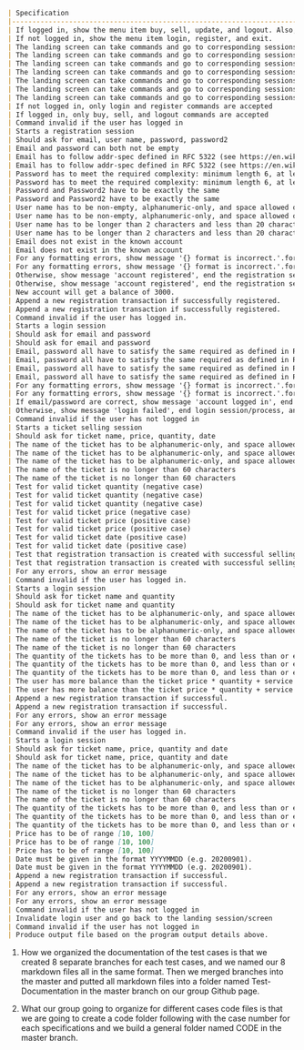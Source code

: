 ﻿```markdown
| Specification                                                                                                                                                     | Test Case ID | Purpose                                                                               |
|-------------------------------------------------------------------------------------------------------------------------------------------------------------------|--------------|---------------------------------------------------------------------------------------|
| If logged in, show the menu item buy, sell, update, and logout. Also, print out the user's balance.                                                               | R1.1         | Test that appropriate commands and balance are printed                                |
| If not logged in, show the menu item login, register, and exit.                                                                                                   | R1.2         | Test that appropriate commands are printed                                            |
| The landing screen can take commands and go to corresponding sessions                                                                                             | R1.3.1       | Test if 'buy' command loads buy session                                               |
| The landing screen can take commands and go to corresponding sessions                                                                                             | R1.3.2       | Test if 'sell' command loads sell session                                             |
| The landing screen can take commands and go to corresponding sessions                                                                                             | R1.3.3       | Test if 'update' command loads update session                                         |
| The landing screen can take commands and go to corresponding sessions                                                                                             | R1.3.4       | Test if 'logout' command logs user out                                                |
| The landing screen can take commands and go to corresponding sessions                                                                                             | R1.3.5       | Test if 'login' command loads login session                                           |
| The landing screen can take commands and go to corresponding sessions                                                                                             | R1.3.6       | Test if 'register' command loads register session                                     |
| The landing screen can take commands and go to corresponding sessions                                                                                             | R1.3.7       | Test if 'exit' command starts program exit                                            |
| If not logged in, only login and register commands are accepted                                                                                                   | R1.4         | Check that the wrong commands aren't accepted                                         |
| If logged in, only buy, sell, and logout commands are accepted                                                                                                    | R1.5         | Check that the wrong commands aren't accepted                                         |
| Command invalid if the user has logged in                                                                                                                         | R2.1.1       | Notify user they need to log in                                                       |
| Starts a registration session                                                                                                                                     | R2.2.1       | Test if session is started                                                            |
| Should ask for email, user name, password, password2                                                                                                              | R2.3.1       | Ask for the required information                                                      |
| Email and password can both not be empty                                                                                                                          | R2.4.1       | Checks if the email and password field are empty                                      |
| Email has to follow addr-spec defined in RFC 5322 (see https://en.wikipedia.org/wiki/Email_address for a human-friendly explanation)                              | R2.5.1       | Checks to see if a valid email is presented                                           |
| Email has to follow addr-spec defined in RFC 5322 (see https://en.wikipedia.org/wiki/Email_address for a human-friendly explanation)                              | R2.5.2       | Checks to see if an invalid email is presented                                        |
| Password has to meet the required complexity: minimum length 6, at least one upper case, at least one lower case, at least one special character                  | R2.6.1       | Checks if the password is complex enough                                              |
| Password has to meet the required complexity: minimum length 6, at least one upper case, at least one lower case, at least one special character                  | R2.6.2       | Checks if the password is not complex enough                                          |
| Password and Password2 have to be exactly the same                                                                                                                | R2.7.1       | Checks if the passwords entered are the same                                          |
| Password and Password2 have to be exactly the same                                                                                                                | R2.7.2       | Checks if the passwords entered are not the same                                      |
| User name has to be non-empty, alphanumeric-only, and space allowed only if it is not the first or the last character                                             | R2.8.1       | Checks if the user name entered is valid                                              |
| User name has to be non-empty, alphanumeric-only, and space allowed only if it is not the first or the last character                                             | R2.8.2       | Checks if the user name entered is invalid                                            |
| User name has to be longer than 2 characters and less than 20 characters.                                                                                         | R2.9.1       | Checks if the user name entered is valid length                                       |
| User name has to be longer than 2 characters and less than 20 characters.                                                                                         | R2.9.2       | Checks if the user name entered is invalid length                                     |
| Email does not exist in the known account                                                                                                                         | R2.10.1      | Checks if the email exists in the database                                            |
| Email does not exist in the known account                                                                                                                         | R2.10.2      | Checks if the email does not exist in the database                                    |
| For any formatting errors, show message '{} format is incorrect.'.format(the_corresponding_attribute), end the registration session, and print the landing screen | R2.11.1      | Prints no error if the format is correct                                              |
| For any formatting errors, show message '{} format is incorrect.'.format(the_corresponding_attribute), end the registration session, and print the landing screen | R2.11.2      | Prints error if the format is wrong                                                   |
| Otherwise, show message 'account registered', end the registration session/process, print the landing screen according to R1                                      | R2.12.1      | Prints if the account is registered properly                                          |
| Otherwise, show message 'account registered', end the registration session/process, print the landing screen according to R1                                      | R2.12.2      | Prints if the account isn’t registered properly                                       |
| New account will get a balance of 3000.                                                                                                                           | R2.13.1      | Adds 3000 to the balance of a new account                                             |
| Append a new registration transaction if successfully registered.                                                                                                 | R2.14.1      | Creates a registration transaction                                                    |
| Append a new registration transaction if successfully registered.                                                                                                 | R2.14.2      | Fails to create a registration transaction                                            |
| Command invalid if the user has logged in.                                                                                                                        | R3.1         | Command invalid if the user has logged in.                                            |
| Starts a login session                                                                                                                                            | R3.2         | Starts a login session                                                                |
| Should ask for email and password                                                                                                                                 | R3.3.1       | Test to see if email and password are being requested                                 |
| Should ask for email and password                                                                                                                                 | R3.3.2       | Email and password are not being requested                                            |
| Email, password all have to satisfy the same required as defined in R1                                                                                            | R3.4.1       | Test email and password for correctness - no error                                    |
| Email, password all have to satisfy the same required as defined in R1                                                                                            | R3.4.2       | Test email and password for correctness - password incorrect                          |
| Email, password all have to satisfy the same required as defined in R1                                                                                            | R3.4.3       | Test email and password for correctness - email incorrect                             |
| Email, password all have to satisfy the same required as defined in R1                                                                                            | R3.4.4       | Test email and password for correctness - email and password are both wrong           |
| For any formatting errors, show message '{} format is incorrect.'.format(the_corresponding_attribute), end the login session, and print the landing screen        | R3.5.1       | Error message is printed                                                              |
| For any formatting errors, show message '{} format is incorrect.'.format(the_corresponding_attribute), end the login session, and print the landing screen        | R3.5.2       | Error message is not printed                                                          |
| If email/password are correct, show message 'account logged in', end the login session/process, and print the landing screen according to R1                      | R3.6         | If email and password are correct, log in                                             |
| Otherwise, show message 'login failed', end login session/process, and print the landing screen according to R1                                                   | R3.7         | Login failed                                                                          |
| Command invalid if the user has not logged in                                                                                                                     | R4.1         | Test that command doesn't run without login                                           |
| Starts a ticket selling session                                                                                                                                   | R4.2         | Test that sell session starts with command                                            |
| Should ask for ticket name, price, quantity, date                                                                                                                 | R4.3         | Test that program asks for these arguments                                            |
| The name of the ticket has to be alphanumeric-only, and space allowed only if it is not the first or the last character.                                          | R4.4.1       | Test ticket name as alphanumeric (negative case)                                      |
| The name of the ticket has to be alphanumeric-only, and space allowed only if it is not the first or the last character.                                          | R4.4.2       | Test that ticket name first/last characters aren't spaces (negative case)             |
| The name of the ticket has to be alphanumeric-only, and space allowed only if it is not the first or the last character.                                          | R4.4.3       | Test that valid ticket name is accepted (positive case)                               |
| The name of the ticket is no longer than 60 characters                                                                                                            | R4.5.1       | Test if valid ticket name is accepted (negative case)                                 |
| The name of the ticket is no longer than 60 characters                                                                                                            | R4.5.2       | Test if valid ticket name is accepted (positive case)                                 |
| Test for valid ticket quantity (negative case)                                                                                                                    | R4.6.1       | Test for valid ticket quantity (negative case)                                        |
| Test for valid ticket quantity (negative case)                                                                                                                    | R4.6.2       | Test for valid ticket quantity (negative case)                                        |
| Test for valid ticket quantity (negative case)                                                                                                                    | R4.6.3       | Test for valid ticket quantity (positive case)                                        |
| Test for valid ticket price (negative case)                                                                                                                       | R4.7.1       | Test for valid ticket price (negative case)                                           |
| Test for valid ticket price (positive case)                                                                                                                       | R4.7.2       | Test for valid ticket price (negative case)                                           |
| Test for valid ticket price (positive case)                                                                                                                       | R4.7.3       | Test for valid ticket price (positive case)                                           |
| Test for valid ticket date (positive case)                                                                                                                        | R4.8.1       | Test for valid ticket date (negative case)                                            |
| Test for valid ticket date (positive case)                                                                                                                        | R4.8.2       | Test for valid ticket date (positive case)                                            |
| Test that registration transaction is created with successful selling (positive case)                                                                             | R4.9.1       | Test that registration transaction is created with successful selling (negative case) |
| Test that registration transaction is created with successful selling (positive case)                                                                             | R4.9.2       | Test that registration transaction is created with successful selling (positive case) |
| For any errors, show an error message                                                                                                                             | R4.10        | Check if error message is outputted                                                   |
| Command invalid if the user has logged in.                                                                                                                        | R5.1         | Command invalid if the user has logged in.                                            |
| Starts a login session                                                                                                                                            | R5.2         | Starts a login session                                                                |
| Should ask for ticket name and quantity                                                                                                                           | R5.3.1       | Test to see if ticket name and quantity are being requested                           |
| Should ask for ticket name and quantity                                                                                                                           | R5.3.2       | Test to see if ticket name and quantity are being requested (False)                   |
| The name of the ticket has to be alphanumeric-only, and space allowed only if it is not the first or the last character.                                          | R5.4.1       | Test ticket name - no error                                                           |
| The name of the ticket has to be alphanumeric-only, and space allowed only if it is not the first or the last character.                                          | R5.4.2       | Test ticket name - wrong spacing                                                      |
| The name of the ticket has to be alphanumeric-only, and space allowed only if it is not the first or the last character.                                          | R5.4.3       | Test ticket name - not alphanumeric                                                   |
| The name of the ticket is no longer than 60 characters                                                                                                            | R5.5.1       | Valid string                                                                          |
| The name of the ticket is no longer than 60 characters                                                                                                            | R5.5.2       | > 60 characters                                                                       |
| The quantity of the tickets has to be more than 0, and less than or equal to the available quantity                                                               | R5.6.1       | Valid quantity                                                                        |
| The quantity of the tickets has to be more than 0, and less than or equal to the available quantity                                                               | R5.6.2       | < 0                                                                                   |
| The quantity of the tickets has to be more than 0, and less than or equal to the available quantity                                                               | R5.6.3       | > available amount                                                                    |
| The user has more balance than the ticket price * quantity + service fee (35%) + tax (5%)                                                                         | R5.7.1       | Valid Balance                                                                         |
| The user has more balance than the ticket price * quantity + service fee (35%) + tax (5%)                                                                         | R5.7.2       | Invalid Balance                                                                       |
| Append a new registration transaction if successful.                                                                                                              | R5.8.1       | Successfully recorded                                                                 |
| Append a new registration transaction if successful.                                                                                                              | R5.8.2       | Not successfully recorded                                                             |
| For any errors, show an error message                                                                                                                             | R5.9.1       | Error message is displayed                                                            |
| For any errors, show an error message                                                                                                                             | R5.9.2       | Error message is not displayed                                                        |
| Command invalid if the user has logged in.                                                                                                                        | R6.1         | Command invalid if the user has logged in.                                            |
| Starts a login session                                                                                                                                            | R6.2         | Starts a login session                                                                |
| Should ask for ticket name, price, quantity and date                                                                                                              | R6.3.1       | Test to see if ticket name and quantity are being requested                           |
| Should ask for ticket name, price, quantity and date                                                                                                              | R6.3.2       | Test to see if ticket name and quantity are being requested (False)                   |
| The name of the ticket has to be alphanumeric-only, and space allowed only if it is not the first or the last character.                                          | R6.4.1       | Test ticket name - no error                                                           |
| The name of the ticket has to be alphanumeric-only, and space allowed only if it is not the first or the last character.                                          | R6.4.2       | Test ticket name - wrong spacing                                                      |
| The name of the ticket has to be alphanumeric-only, and space allowed only if it is not the first or the last character.                                          | R6.4.3       | Test ticket name - not alphanumeric                                                   |
| The name of the ticket is no longer than 60 characters                                                                                                            | R6.5.1       | Valid string                                                                          |
| The name of the ticket is no longer than 60 characters                                                                                                            | R6.5.2       | > 60 characters                                                                       |
| The quantity of the tickets has to be more than 0, and less than or equal to 100                                                                                  | R6.6.1       | Valid quantity                                                                        |
| The quantity of the tickets has to be more than 0, and less than or equal to 100                                                                                  | R6.6.2       | < 0                                                                                   |
| The quantity of the tickets has to be more than 0, and less than or equal to 100                                                                                  | R6.6.3       | > available amount                                                                    |
| Price has to be of range [10, 100]                                                                                                                                | R6.7.1       | Valid price                                                                           |
| Price has to be of range [10, 100]                                                                                                                                | R6.7.2       | Price less than 10                                                                    |
| Price has to be of range [10, 100]                                                                                                                                | R6.7.2       | Price greater than 100                                                                |
| Date must be given in the format YYYYMMDD (e.g. 20200901).                                                                                                        | R6.8.1       | Valid date                                                                            |
| Date must be given in the format YYYYMMDD (e.g. 20200901).                                                                                                        | R6.8.2       | Improper date format                                                                  |
| Append a new registration transaction if successful.                                                                                                              | R6.9.1       | Successfully recorded                                                                 |
| Append a new registration transaction if successful.                                                                                                              | R6.9.2       | Not successfully recorded                                                             |
| For any errors, show an error message                                                                                                                             | R6.10.1      | Error message is displayed                                                            |
| For any errors, show an error message                                                                                                                             | R6.10.2      | Error message is not displayed                                                        |
| Command invalid if the user has not logged in                                                                                                                     | R7.1         | Command invalid if the user has not logged in                                         |
| Invalidate login user and go back to the landing session/screen                                                                                                   | R7.2         | Invalidate login user and go back to the landing session/screen                       |
| Command invalid if the user has not logged in                                                                                                                     | R8.1         | Command invalid if the user has not logged in                                         |
| Produce output file based on the program output details above.                                                                                                    | R8.2         | Produce output file based on the program output details above.                        |
```
1.	 How we organized the documentation of the test cases is that we created 8 separate branches for each test cases, and we named our 8 markdown files all in the same format. Then we merged branches into the master and putted all markdown files into a folder named Test-Documentation in the master branch on our group Github page.

3.	What our group going to organize for different cases code files is that we are going to create a code folder following with the case number for each specifications and we build a general folder named CODE in the master branch.    
